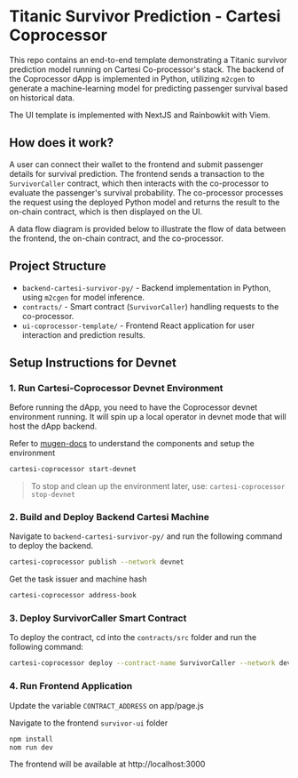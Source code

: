 # Titanic Survivor Prediction - Cartesi Coprocessor

This repo contains an end-to-end template demonstrating a Titanic survivor prediction model running on Cartesi Co-processor's stack. The backend of the Coprocessor dApp is implemented in Python, utilizing `m2cgen` to generate a machine-learning model for predicting passenger survival based on historical data.

The UI template is implemented with NextJS and Rainbowkit with Viem.

## How does it work?
A user can connect their wallet to the frontend and submit passenger details for survival prediction. The frontend sends a transaction to the `SurvivorCaller` contract, which then interacts with the co-processor to evaluate the passenger's survival probability. The co-processor processes the request using the deployed Python model and returns the result to the on-chain contract, which is then displayed on the UI.

A data flow diagram is provided below to illustrate the flow of data between the frontend, the on-chain contract, and the co-processor.


## Project Structure

- `backend-cartesi-survivor-py/` - Backend implementation in Python, using `m2cgen` for model inference.
- `contracts/` - Smart contract (`SurvivorCaller`) handling requests to the co-processor.
- `ui-coprocessor-template/` - Frontend React application for user interaction and prediction results.

## Setup Instructions for Devnet

### 1. Run Cartesi-Coprocessor Devnet Environment

Before running the dApp, you need to have the Coprocessor devnet environment running. It will spin up a local operator in devnet mode that will host the dApp backend.

Refer to [mugen-docs](https://docs.mugen.builders/cartesi-co-processor-tutorial/introduction) to understand the components and setup the environment

```bash
cartesi-coprocessor start-devnet
```
> To stop and clean up the environment later, use: `cartesi-coprocessor stop-devnet`

### 2. Build and Deploy Backend Cartesi Machine

Navigate to `backend-cartesi-survivor-py/` and run the following command to  deploy the backend.

```bash
cartesi-coprocessor publish --network devnet
```

Get the task issuer and machine hash
```bash
cartesi-coprocessor address-book
```

### 3. Deploy SurvivorCaller Smart Contract

To deploy the contract, cd into the `contracts/src` folder and run the following command:
```bash
cartesi-coprocessor deploy --contract-name SurvivorCaller --network devnet --constructor-args <task_issuer> <machine_hash>
```

### 4. Run Frontend Application

Update the variable `CONTRACT_ADDRESS` on app/page.js

Navigate to the frontend `survivor-ui` folder

```bash
npm install
nom run dev
```

The frontend will be available at http://localhost:3000
